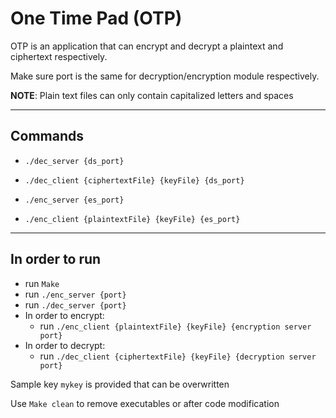 # One Time Pad (OTP)

OTP is an application that can encrypt and decrypt a plaintext and ciphertext respectively.

Make sure port is the same for decryption/encryption module respectively.

**NOTE**: Plain text files can only contain capitalized letters and spaces

---

Commands
---
- `./dec_server {ds_port}`
- `./dec_client {ciphertextFile} {keyFile} {ds_port}`

- `./enc_server {es_port}`
- `./enc_client {plaintextFile} {keyFile} {es_port}`

---
In order to run
---
- run `Make`
- run `./enc_server {port}`
- run `./dec_server {port}`
- In order to encrypt:
	- run `./enc_client {plaintextFile} {keyFile} {encryption server port}`
- In order to decrypt:
	- run `./dec_client {ciphertextFile} {keyFile} {decryption server port}`

Sample key `mykey` is provided that can be overwritten

Use `Make clean` to remove executables or after code modification
